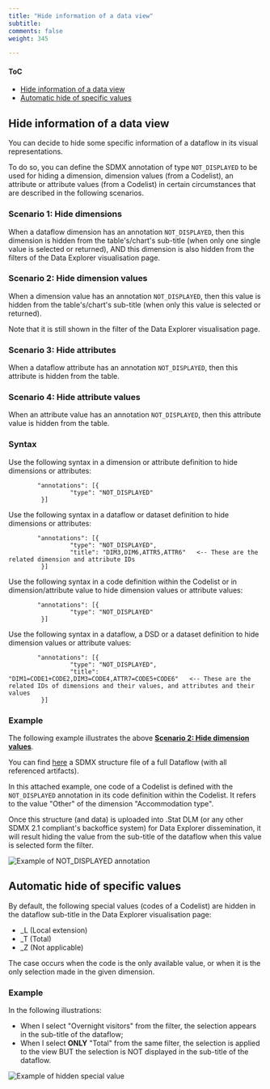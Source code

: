 ```yaml
---
title: "Hide information of a data view"
subtitle: 
comments: false
weight: 345

---
```


#### ToC
- [Hide information of a data view](#hide-information-of-a-data-view)
- [Automatic hide of specific values](#automatic-hide-of-specific-values)

## Hide information of a data view
You can decide to hide some specific information of a dataflow in its visual representations.

To do so, you can define the SDMX annotation of type `NOT_DISPLAYED` to be used for hiding a dimension, dimension values (from a Codelist), an attribute or attribute values (from a Codelist) in certain circumstances that are described in the following scenarios.

### Scenario 1: Hide dimensions
When a dataflow dimension has an annotation `NOT_DISPLAYED`, then this dimension is hidden from the table's/chart's sub-title (when only one single value is selected or returned), AND this dimension is also hidden from the filters of the Data Explorer visualisation page.

### Scenario 2: Hide dimension values
When a dimension value has an annotation `NOT_DISPLAYED`, then this value is hidden from the table's/chart's sub-title (when only this value is selected or returned).

Note that it is still shown in the filter of the Data Explorer visualisation page.

### Scenario 3: Hide attributes
When a dataflow attribute has an annotation `NOT_DISPLAYED`, then this attribute is hidden from the table.

### Scenario 4: Hide attribute values
When an attribute value has an annotation `NOT_DISPLAYED`, then this attribute value is hidden from the table.

### Syntax
Use the following syntax in a dimension or attribute definition to hide dimensions or attributes:
```
        "annotations": [{
                 "type": "NOT_DISPLAYED"
         }]
```

Use the following syntax in a dataflow or dataset definition to hide dimensions or attributes:

```
        "annotations": [{
                 "type": "NOT_DISPLAYED",
                 "title": "DIM3,DIM6,ATTR5,ATTR6"   <-- These are the related dimension and attribute IDs
         }]
```

Use the following syntax in a code definition within the Codelist or in dimension/attribute value to hide dimension values or attribute values:

```
        "annotations": [{
                 "type": "NOT_DISPLAYED"
         }]
```

Use the following syntax in a dataflow, a DSD or a dataset definition to hide dimension values or attribute values:

```
        "annotations": [{
                 "type": "NOT_DISPLAYED",
                 "title": "DIM1=CODE1+CODE2,DIM3=CODE4,ATTR7=CODE5+CODE6"   <-- These are the related IDs of dimensions and their values, and attributes and their values
         }]
```

### Example
The following example illustrates the above **[Scenario 2: Hide dimension values](#scenario-2-hide-dimension-values)**.

You can find [here](https://gitlab.com/sis-cc/dotstatsuite-documentation/blob/master/content/OECD.CFE-DF_DOMESTIC_TOURISM-1.0-all.xml) a SDMX structure file of a full Dataflow (with all referenced artifacts).

In this attached example, one code of a Codelist is defined with the `NOT_DISPLAYED` annotation in its code definition within the Codelist. It refers to the value "Other" of the dimension "Accommodation type".

Once this structure (and data) is uploaded into .Stat DLM (or any other SDMX 2.1 compliant's backoffice system) for Data Explorer dissemination, it will result hiding the value from the sub-title of the dataflow when this value is selected form the filter.

![Example of NOT_DISPLAYED annotation](/dotstatsuite-documentation/images/NOT_DISPLAYED.png)


## Automatic hide of specific values
By default, the following special values (codes of a Codelist) are hidden in the dataflow sub-title in the Data Explorer visualisation page:
* _L (Local extension)
* _T (Total)
* _Z (Not applicable)

The case occurs when the code is the only available value, or when it is the only selection made in the given dimension.

### Example
In the following illustrations:
* When I select "Overnight visitors" from the filter, the selection appears in the sub-title of the dataflow;
* When I select **ONLY** "Total" from the same filter, the selection is applied to the view BUT the selection is NOT displayed in the sub-title of the dataflow.

![Example of hidden special value](/dotstatsuite-documentation/images/HIDE_SPECIAL_VALUES.png)
